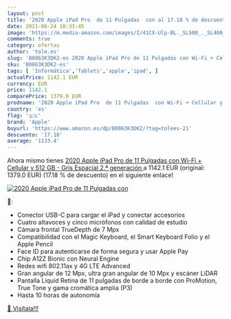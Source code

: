 ```yaml
---
layout: post
title: '2020 Apple iPad Pro  de 11 Pulgadas  con al 17.18 % de descuento'
date: 2021-06-24 10:33:45
image: 'https://m.media-amazon.com/images/I/41CX-Ulp-BL._SL500_._SL400_.jpg'
comments: true
category: ofertas
author: 'tole.es'
slug: 'B0863K3DK2-es 2020 Apple iPad Pro de 11 Pulgadas con Wi-Fi + Cellular y...'
sku: 'B0863K3DK2-es'
tags: [ 'Informática','Tablets','apple','ipad', ]
actualPrice: 1142.1 EUR
currency: EUR
price: 1142.1
comparePrice: 1379.0 EUR
prodname: '2020 Apple iPad Pro  de 11 Pulgadas  con Wi-Fi + Cellular y 512 GB  - Gris Espacial  2.ª generación '
country: 'es'
flag: '🇪🇸'
brand: 'Apple'
buyurl: 'https://www.amazon.es/dp/B0863K3DK2/?tag=tolees-21'
descuento: '17.18'
average: '1133.4'
---
```


Ahora mismo tienes [2020 Apple iPad Pro  de 11 Pulgadas  con Wi-Fi + Cellular y 512 GB  - Gris Espacial  2.ª generación ](https://www.amazon.es/dp/B0863K3DK2/?tag=tolees-21) a 1142.1 EUR (original: 1379.0 EUR) (17.18 %  de descuento) en el siguiente enlace!

[![2020 Apple iPad Pro  de 11 Pulgadas  con](https://m.media-amazon.com/images/I/41CX-Ulp-BL._SL500_._SL400_.jpg)](https://www.amazon.es/dp/B0863K3DK2/?tag=tolees-21)

🔎:

- Conector USB-C para cargar el iPad y conectar accesorios
- Cuatro altavoces y cinco micrófonos con calidad de estudio
- Cámara frontal TrueDepth de 7 Mpx
- Compatibilidad con el Magic Keyboard, el Smart Keyboard Folio y el Apple Pencil
- Face ID para autenticarse de forma segura y usar Apple Pay
- Chip A12Z Bionic con Neural Engine
- Redes wifi 802.11ax y 4G LTE Advanced
- Gran angular de 12 Mpx, ultra gran angular de 10 Mpx y escáner LiDAR
- Pantalla Liquid Retina de 11 pulgadas de borde a borde con ProMotion, True Tone y gama cromática amplia (P3)
- Hasta 10 horas de autonomía

[🛒 Visítala!!!](https://www.amazon.es/dp/B0863K3DK2/?tag=tolees-21)
